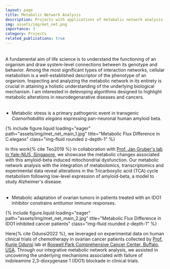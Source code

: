 ```yaml
---
layout: page
title: Metabolic Network Analysis
description: Projects with applications of metabolic network analysis
img: assets/img/met_net.png
importance: 3
category: Projects
related_publications: true
---
```


<hr style="height:5px; visibility:hidden;" />

A fundamental aim of life science is to understand the functioning of an organism and draw system-level connections between its genotype and behavior. Among the most significant types of interaction networks, cellular metabolism is a well-established descriptor of the phenotype of an organism. Inspecting and analyzing the metabolic network in its entirety is crucial in attaining a holistic understanding of the underlying biological mechanism. I am interested in delevoping algorithms designed to highlight metabolic alterations in neurodegenarative diseases and cancers.

<hr style="height:5px; visibility:hidden;" />

<style>
ul {
  list-style-type: square; /* Remove HTML bullets */
  padding-left: 10px;
  margin-left: 10px;
}
li { 
  padding-left: 0px; 
}
</style>
<ul>
<li> Metabolic stress is a primary pathogenic event in transgenic <em>Caenorhabditis elegans</em> expressing pan-neuronal human amyloid beta. </li>
</ul>
<div class="row">
    <div class="col-sm mt-3 mt-md-0">
        {% include figure.liquid loading="eager" path="assets/img/met_net_main_1.jpg" title="Metabolic Flux Difference in C.elegans" class="img-fluid rounded z-depth-1" %}
    </div>
</div>

In this work{% cite Teo2019 %} in collaboration with [Prof. Jan Gruber's lab in Yale-NUS, Singapore](https://www.yale-nus.edu.sg/faculty/jan-gruber/), we showcase the metabolic changes associated with this amyloid-beta induced mitochondrial dysfunction. Our metabolic network analysis with the integration of metabolomics, transcriptomics and experimental data reveal alterations in the Tricarboxylic acid (TCA) cycle metabolism following low-level expression of amyloid-beta, a model to study Alzheimer's disease.  

<hr style="height:5px; visibility:hidden;" />

<ul>
<li> Metabolic adaptation of ovarian tumors in patients treated with an IDO1 inhibitor constrains antitumor immune responses. </li>
</ul>
<div class="row">
    <div class="col-sm mt-3 mt-md-0">
        {% include figure.liquid loading="eager" path="assets/img/met_net_main_2.jpg" title="Metabolic Flux Difference in IDO1 inhibited cancer patients" class="img-fluid rounded z-depth-1" %}
    </div>
</div>

Here{% cite Odunsi2022 %}, we leveraged on experimental data on human clinical trials of chemotherapy in ovarian cancer patients collected by [Prof. Kunle Odunsi](https://www.cancerresearch.org/scientific-advisory-council/kunle-odunsi) lab at [Roswell Park Comprehensive Cancer Center, Buffalo, USA](https://www.roswellpark.org/). Through our integrative metabolic network analysis, we assisted in uncovering the underlying mechanisms associated with failure of indoleamine 2,3-dioxygenase 1 (IDO1) blockade in clinical trials. 